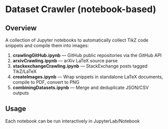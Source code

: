 # Dataset Crawler (notebook-based)

## Overview

A collection of Jupyter notebooks to automatically collect TikZ code snippets and compile them into images:

1. **crawlingGitHub.ipynb** — GitHub public repositories via the GitHub API
2. **arxivCrawling.ipynb** — arXiv LaTeX source parse
3. **stackexchangeCrawling.ipynb** — StackExchange posts tagged TikZ/LaTeX
4. **createImages.ipynb** — Wrap snippets in standalone LaTeX documents, compile to PDF, convert to PNG
5. **combiningDatasets.ipynb** — Merge and deduplicate JSON/CSV outputs

## Usage
Each notebook can be run interactively in JupyterLab/Notebook
